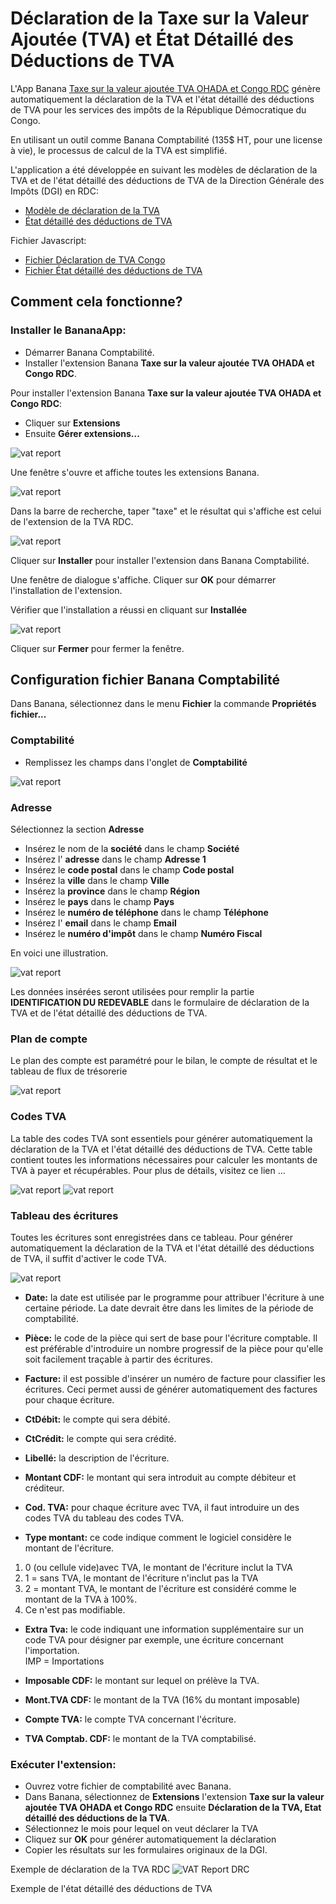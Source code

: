 # Déclaration de la Taxe sur la Valeur Ajoutée (TVA) et État Détaillé des Déductions de TVA

L'App Banana [Taxe sur la valeur ajoutée TVA OHADA et Congo RDC](https://www.banana.ch/apps/fr/node/9405) génère automatiquement la déclaration de la TVA et l'état détaillé des déductions de TVA pour les services des impôts de la République Démocratique du Congo.

En utilisant un outil comme Banana Comptabilité (135$ HT, pour une license à vie), le processus de calcul de la TVA est simplifié.

L'application a été développée en suivant les modèles de déclaration de la TVA et de l'état détaillé des déductions de TVA de la Direction Générale des Impôts (DGI) en RDC:
* [Modèle de déclaration de la TVA](tvareportrdc/references/DECLARATION%20TVA%20NOUVEAU%20MODELE.pdf)
* [État détaillé des déductions de TVA](etat_detaille_deduction_tva/references/Etat_detaillee_des_deductions_de_tva.pdf)

Fichier Javascript:
* [Fichier Déclaration de TVA Congo](tvareportrdc/ch.banana.africa.tvareportrdc.js)
* [Fichier État détaillé des déductions de TVA](etat_detaille_deduction_tva/ch.banana.africa.deductiontvardc.js)


## Comment cela fonctionne?

### Installer le BananaApp:
* Démarrer Banana Comptabilité.
* Installer l'extension Banana **Taxe sur la valeur ajoutée TVA OHADA et Congo RDC**. 

Pour installer l'extension Banana **Taxe sur la valeur ajoutée TVA OHADA et Congo RDC**:
- Cliquer sur **Extensions**
- Ensuite **Gérer extensions...**

![vat report](images/vat_doc2.jpg)

Une fenêtre s'ouvre et affiche toutes les extensions Banana.

![vat report](images/vat_doc3.jpg)

Dans la barre de recherche, taper "taxe" et le résultat qui s'affiche est celui de l'extension de la TVA RDC.

![vat report](images/vat_doc4.jpg)

Cliquer sur **Installer** pour installer l'extension dans Banana Comptabilité.

Une fenêtre de dialogue s'affiche. Cliquer sur **OK** pour démarrer l'installation de l'extension.

Vérifier que l'installation a réussi en cliquant sur **Installée**

![vat report](images/vat_doc5.jpg)

Cliquer sur **Fermer** pour fermer la fenêtre.

## Configuration fichier Banana Comptabilité
Dans Banana, sélectionnez dans le menu **Fichier** la commande **Propriétés fichier...**

### Comptabilité
* Remplissez les champs dans l'onglet de **Comptabilité**

![vat report](images/vat_doc0.jpg)

### Adresse
Sélectionnez la section **Adresse**
* Insérez le nom de la **société** dans le champ **Société**
* Insérez l' **adresse** dans le champ **Adresse 1**
* Insérez le **code postal** dans le champ **Code postal**  
* Insérez la **ville** dans le champ **Ville**
* Insérez la **province** dans le champ **Région**
* Insérez le **pays** dans le champ **Pays**
* Insérez le **numéro de téléphone** dans le champ **Téléphone**
* Insérez l' **email** dans le champ **Email**
* Insérez le **numéro d'impôt** dans le champ **Numéro Fiscal**

En voici une illustration.

![vat report](images/vat_doc1.jpg)

Les données insérées seront utilisées pour remplir la partie **IDENTIFICATION DU REDEVABLE** dans le formulaire de déclaration de la TVA et de l'état détaillé des déductions de TVA.

### Plan de compte

Le plan des compte est paramétré pour le bilan, le compte de résultat et le tableau de flux de trésorerie

![vat report](images/vat_doc6.jpg)

### Codes TVA

La table des codes TVA sont essentiels pour générer automatiquement la déclaration de la TVA et l'état détaillé des déductions de TVA. Cette table contient toutes les informations nécessaires pour calculer les montants de TVA à payer et récupérables. Pour plus de détails, visitez ce lien ...

![vat report](images/vat_doc8.jpg)
![vat report](images/vat_doc7.jpg)

### Tableau des écritures

Toutes les écritures sont enregistrées dans ce tableau. Pour générer automatiquement la déclaration de la TVA et l'état détaillé des déductions de TVA, il suffit d'activer le code TVA.

![vat report](images/vat_doc9.jpg)

- **Date:** la date est utilisée par le programme pour attribuer l'écriture à une certaine période. La date devrait être dans les limites de la période de comptabilité.

- **Pièce:** le code de la pièce qui sert de base pour l'écriture comptable. Il est préférable d'introduire un nombre progressif de la pièce pour qu'elle soit facilement traçable à partir des écritures.

- **Facture:** il est possible d'insérer un numéro de facture pour classifier les écritures. Ceci permet aussi de générer automatiquement des factures pour chaque écriture.

- **CtDébit:** le compte qui sera débité.

- **CtCrédit:** le compte qui sera crédité.

- **Libellé:** la description de l'écriture.

- **Montant CDF:** le montant qui sera introduit au compte débiteur et créditeur.

- **Cod. TVA:** pour chaque écriture avec TVA, il faut introduire un des codes TVA du tableau des codes TVA.

- **Type montant:** ce code indique comment le logiciel considère le montant de l'écriture.

1. 0 (ou cellule vide)avec TVA, le montant de l'écriture inclut la TVA
2. 1 = sans TVA, le montant de l'écriture n'inclut pas la TVA
3. 2 = montant TVA, le montant de l'écriture est considéré comme le montant de la TVA à 100%.
4. Ce n'est pas modifiable.

- **Extra Tva:** le code indiquant une information supplémentaire sur un code TVA pour désigner par exemple, une écriture concernant l'importation. <br>IMP = Importations

- **Imposable CDF:** le montant sur lequel on prélève la TVA.

- **Mont.TVA CDF:** le montant de la TVA (16% du montant imposable)

- **Compte TVA:** le compte TVA concernant l'écriture.

- **TVA Comptab. CDF:** le montant de la TVA comptabilisé.



### Exécuter l'extension:
* Ouvrez votre fichier de comptabilité avec Banana.
* Dans Banana, sélectionnez de **Extensions** l'extension **Taxe sur la valeur ajoutée TVA OHADA et Congo RDC** ensuite **Déclaration de la TVA, Etat détaillé des déductions de la TVA**.
* Sélectionnez le mois pour lequel on veut déclarer la TVA
* Cliquez sur **OK** pour générer automatiquement la déclaration 
* Copier les résultats sur les formulaires originaux de la DGI.

Exemple de déclaration de la TVA RDC
![VAT Report DRC](images/vat_doc10.jpg)

Exemple de l'état détaillé des déductions de TVA



